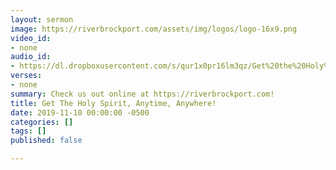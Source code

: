 ```yaml
---
layout: sermon
image: https://riverbrockport.com/assets/img/logos/logo-16x9.png
video_id:
- none
audio_id:
- https://dl.dropboxusercontent.com/s/qur1x0pr16lm3qz/Get%20the%20Holy%20Spirit%2C%20Anytime%2C%20Anywhere%21.mp3?dl=0
verses:
- none
summary: Check us out online at https://riverbrockport.com!
title: Get The Holy Spirit, Anytime, Anywhere!
date: 2019-11-10 00:00:00 -0500
categories: []
tags: []
published: false

---
```

